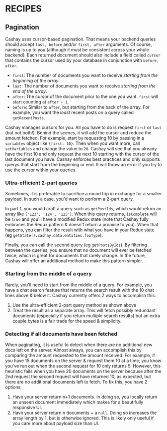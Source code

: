 # RECIPES

## Pagination

Cashay uses cursor-based pagination.
That means your backend queries should accept `last, before` and/or `first, after` arguments.
Of course, naming is up to you (although it must be consistent across your whole backend).
Each returned document should also include a field called `cursor` that contains the cursor used by your database
in conjunction with `before, after`.
- `first`: The number of documents you want to receive _starting from the beginning of the array_.
- `last`: The number of documents you want to receive _starting from the end of the array_.
- `after`: The cursor of the document prior to the one you want. `first` will start counting at `after + 1`.
- `before`: Similar to `after`, but starting from the back of the array.
 For example, you want the _least_ recent posts on a query called `getRecentPosts`.

Cashay manages cursors for you.
All you have to do is request `first` or `last` (but not both!).
Behind the scenes, it will add the cursor and reduce the amount fetched.
For example, start by requesting 10 by passing in a `variables` object like `{first: 10}`.
Then when you want more, call `setVariables` and change the value to `20`.
Cashay will see that you already have the first 10 and only request the next 10 starting with the cursor of the last document you have.
Cashay enforces best practices and only supports querys that start from the beginning or end.
It will throw an error if you try to use the cursor within your queries.

### Ultra-efficient 2-part queries

Sometimes, it is preferable to sacrifice a round trip in exchange for a smaller payload.
In such a case, you'd want to perform a 2-part query.

In part 1, you would craft a query such as `getPostIds`, which would return an array like `['123', '124', '125']`.
When this query returns, `isComplete` will be `true` and you'll have a modified Redux state
(note that Cashay fully embraces the Redux pattern & doesn't return a promise to you).
When that happens, you can filter the result with what you have in your Redux state (eg `getState().cashay.data.entities.fooType`).

Finally, you can call the second query (eg `getPostsByIds`).
By filtering between the queries, you ensure that no document will ever be fetched twice, which is great for documents that rarely change.
In the future, Cashay will offer an additional method to make this pattern simpler.

### Starting from the middle of a query

Rarely, you'll need to start from the middle of a query.
For example, you have a chat search feature that returns the search result with the 10 chat lines above & below it.
Cashay currently offers 2 ways to accomplish this:
1. Use the ultra-efficient 2-part query method as shown above
2. Treat the result as a separate array.
This will fetch possibly redundant documents (especially if you return multiple search results)
but an extra couple bytes is a fair trade for the speed & simplicity.

### Detecting if all documents have been fetched

When paginating, it is useful to detect when there are no additional new docs left on the server.
Almost always, you can accomplish this by comparing the amount requested to the amount received.
For example, if you have 15 documents on the server & request them 10 at a time,
you know you've run out when the second request for 10 only returns 5.
However, this heuristic fails when you have 20 documents on the server because after the 2nd request
the second request will have returned 10, as expected, but there are no additional documents left to fetch.
To fix this, you have 2 options:
1. Have your server return n+1 documents. In doing so, you locally return an unseen document immediately
which makes for a beautifully responsive UI.
2. Have your server return n documents + a `null`. Doing so increases the array length by 1, but is otherwise ignored.
This is likely only useful if you care more about payload size than UI.
